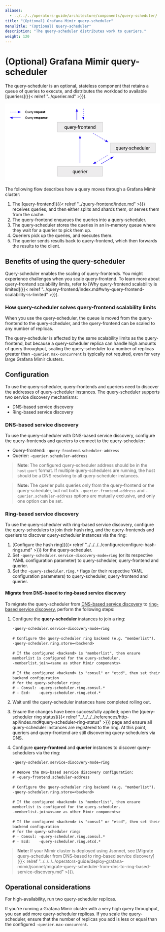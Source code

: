 ```yaml
---
aliases:
  - ../../../operators-guide/architecture/components/query-scheduler/
title: "(Optional) Grafana Mimir query-scheduler"
menuTitle: "(Optional) Query-scheduler"
description: "The query-scheduler distributes work to queriers."
weight: 120
---
```


# (Optional) Grafana Mimir query-scheduler

The query-scheduler is an optional, stateless component that retains a queue of queries to execute, and distributes the workload to available [queriers]({{< relref "../querier.md" >}}).

![Query-scheduler architecture](query-scheduler-architecture.png)

[//]: # "Diagram source at https://docs.google.com/presentation/d/1bHp8_zcoWCYoNU2AhO2lSagQyuIrghkCncViSqn14cU/edit"

The following flow describes how a query moves through a Grafana Mimir cluster:

1. The [query-frontend]({{< relref "../query-frontend/index.md" >}}) receives queries, and then either splits and shards them, or serves them from the cache.
1. The query-frontend enqueues the queries into a query-scheduler.
1. The query-scheduler stores the queries in an in-memory queue where they wait for a querier to pick them up.
1. Queriers pick up the queries, and executes them.
1. The querier sends results back to query-frontend, which then forwards the results to the client.

## Benefits of using the query-scheduler

Query-scheduler enables the scaling of query-frontends. You might experience challenges when you scale query-frontend. To learn more about query-frontend scalability limits, refer to [Why query-frontend scalability is limited]({{< relref "../query-frontend/index.md#why-query-frontend-scalability-is-limited" >}}).

### How query-scheduler solves query-frontend scalability limits

When you use the query-scheduler, the queue is moved from the query-frontend to the query-scheduler, and the query-frontend can be scaled to any number of replicas.

The query-scheduler is affected by the same scalability limits as the query-frontend, but because a query-scheduler replica can handle high amounts of query throughput, scaling the query-scheduler to a number of replicas greater than `-querier.max-concurrent` is typically not required, even for very large Grafana Mimir clusters.

## Configuration

To use the query-scheduler, query-frontends and queriers need to discover the addresses of query-scheduler instances.
The query-scheduler supports two service discovery mechanisms:

- DNS-based service discovery
- Ring-based service discovery

### DNS-based service discovery

To use the query-scheduler with DNS-based service discovery, configure the query-frontends and queriers to connect to the query-scheduler:

- Query-frontend: `-query-frontend.scheduler-address`
- Querier: `-querier.scheduler-address`

> **Note**: The configured query-scheduler address should be in the `host:port` format. If multiple query-schedulers are running, the host should be a DNS resolving to all query-scheduler instances.

> **Note:** The querier pulls queries only from the query-frontend or the query-scheduler, but not both. `-querier.frontend-address` and `-querier.scheduler-address` options are mutually exclusive, and only one option can be set.

### Ring-based service discovery

To use the query-scheduler with ring-based service discovery, configure the query-schedulers to join their hash ring, and the query-frontends and queriers to discover query-scheduler instances via the ring:

1. [Configure the hash ring]({{< relref "../../../../configure/configure-hash-rings.md" >}}) for the query-scheduler.
1. Set `-query-scheduler.service-discovery-mode=ring` (or its respective YAML configuration parameter) to query-scheduler, query-frontend and querier.
1. Set the `-query-scheduler.ring.*` flags (or their respective YAML configuration parameters) to query-scheduler, query-frontend and querier.

#### Migrate from DNS-based to ring-based service discovery

To migrate the query-scheduler from [DNS-based service discovery](#dns-based-service-discovery) to [ring-based service discovery](#ring-based-service-discovery), perform the following steps:

1. Configure the **query-scheduler** instances to join a ring:

   ```
   -query-scheduler.service-discovery-mode=ring

   # Configure the query-scheduler ring backend (e.g. "memberlist").
   -query-scheduler.ring.store=<backend>

   # If the configured <backend> is "memberlist", then ensure memberlist is configured for the query-scheduler.
   -memberlist.join=<same as other Mimir components>

   # If the configured <backend> is "consul" or "etcd", then set their backend configuration
   # for the query-scheduler ring:
   # - Consul: -query-scheduler.ring.consul.*
   # - Ecd:    -query-scheduler.ring.etcd.*
   ```

1. Wait until the query-scheduler instances have completed rolling out.
1. Ensure the changes have been successfully applied; open the [query-scheduler ring status]({{< relref "../../../../references/http-api/index.md#query-scheduler-ring-status" >}}) page and ensure all query-scheduler instances are registered to the ring.
   At this point, queriers and query-frontend are still discovering query-schedulers via DNS.
1. Configure **query-frontend** and **querier** instances to discover query-schedulers via the ring:

   ```
   -query-scheduler.service-discovery-mode=ring

   # Remove the DNS-based service discovery configuration:
   # -query-frontend.scheduler-address

   # Configure the query-scheduler ring backend (e.g. "memberlist").
   -query-scheduler.ring.store=<backend>

   # If the configured <backend> is "memberlist", then ensure memberlist is configured for the query-scheduler.
   -memberlist.join=<same as other Mimir components>

   # If the configured <backend> is "consul" or "etcd", then set their backend configuration
   # for the query-scheduler ring:
   # - Consul: -query-scheduler.ring.consul.*
   # - Ecd:    -query-scheduler.ring.etcd.*
   ```

> **Note:** If your Mimir cluster is deployed using Jsonnet, see [Migrate query-scheduler from DNS-based to ring-based service discovery]({{< relref "../../../../operators-guide/deploy-grafana-mimir/jsonnet/migrate-query-scheduler-from-dns-to-ring-based-service-discovery.md" >}}).

## Operational considerations

For high-availability, run two query-scheduler replicas.

If you're running a Grafana Mimir cluster with a very high query throughput, you can add more query-scheduler replicas.
If you scale the query-scheduler, ensure that the number of replicas you add is less or equal than the configured `-querier.max-concurrent`.
